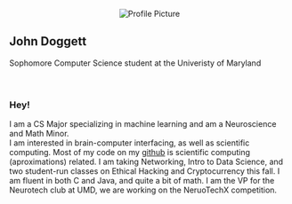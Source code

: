 <p align="center">

  <img src="https://avatars.githubusercontent.com/u/58831893?v=4" alt="Profile Picture">

</p>

## John Doggett
Sophomore Computer Science student at the Univeristy of Maryland
<br />
<br />
<br />



### Hey!
I am a CS Major specializing in machine learning and am a Neuroscience and Math Minor. <br>
I am interested in brain-computer interfacing, as well as scientific computing. Most of my code on my [github](https://github.com/John-Doggett) is scientific computing (aproximations) related. I am taking Networking, Intro to Data Science, and two student-run classes on Ethical Hacking and Cryptocurrency this fall. I am fluent in both C and Java, and quite a bit of math. I am the VP for the Neurotech club at UMD, we are working on the NeruoTechX competition.
